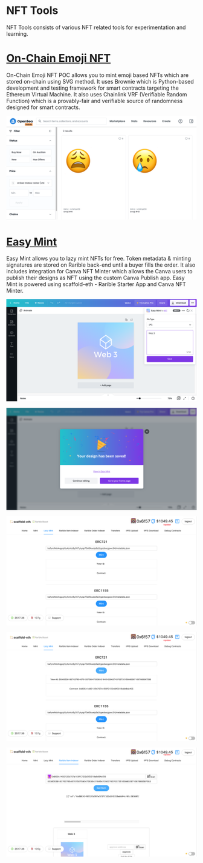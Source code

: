 # NFT Tools

NFT Tools consists of various NFT related tools for experimentation and learning.


# [On-Chain Emoji NFT](on_chain_emoji_nft/README.md)

On-Chain Emoji NFT POC allows you to mint emoji based NFTs which are stored on-chain using SVG method. It uses Brownie which is Python-based development and testing framework for smart contracts targeting the Ethereum Virtual Machine. It also uses Chainlink VRF (Verifiable Random Function) which is a provably-fair and verifiable source of randomness designed for smart contracts.

![](on_chain_emoji_nft/screenshots/emoji_nft.png)


# [Easy Mint](easy_mint/README.md)

Easy Mint allows you to lazy mint NFTs for free. Token metadata & minting signatures are stored on Rarible back-end until a buyer fills the order. It also includes integration for Canva NFT Minter which allows the Canva users to publish their designs as NFT using the custom Canva Publish app. Easy Mint is powered using scaffold-eth - Rarible Starter App and Canva NFT Minter.

![](easy_mint/screenshots/easy_mint_1.png)

![](easy_mint/screenshots/easy_mint_2.png)

![](easy_mint/screenshots/easy_mint_3.png)

![](easy_mint/screenshots/easy_mint_4.png)

![](easy_mint/screenshots/easy_mint_5.png)

